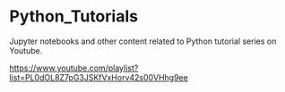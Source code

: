 # Python_Tutorials
Jupyter notebooks and other content related to Python tutorial series on Youtube.

https://www.youtube.com/playlist?list=PL0dOL8Z7pG3JSKfVxHorv42s00VHhg9ee
